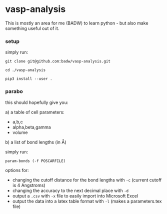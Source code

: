 # vasp-analysis
This is mostly an area for me (BADW) to learn python - but also make something useful out of it.

### setup

simply run:
``` 
git clone git@github.com:badw/vasp-analysis.git

cd ./vasp-analysis

pip3 install --user .
```
### parabo
this should hopefully give you:

a) a table of cell parameters:

* a,b,c
* alpha,beta,gamma
* volume

b) a list of bond lengths (in Å)

simply run:
```
param-bonds (-f POSCARFILE)
```
options for:

* changing the cutoff distance for the bond lengths with `-c` (current cutoff is 4 Angstroms)
* changing the accuracy to the next decimal place with `-d`
* output a `.csv` with `-x` file to easily import into Microsoft Excel
* output the data into a latex table format with `-l` (makes a parameters.tex file)
